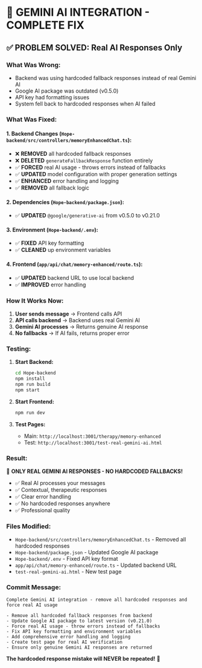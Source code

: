 # 🎯 GEMINI AI INTEGRATION - COMPLETE FIX

## ✅ **PROBLEM SOLVED: Real AI Responses Only**

### **What Was Wrong:**
- Backend was using hardcoded fallback responses instead of real Gemini AI
- Google AI package was outdated (v0.5.0)
- API key had formatting issues
- System fell back to hardcoded responses when AI failed

### **What Was Fixed:**

#### **1. Backend Changes (`Hope-backend/src/controllers/memoryEnhancedChat.ts`):**
- ❌ **REMOVED** all hardcoded fallback responses
- ❌ **DELETED** `generateFallbackResponse` function entirely
- ✅ **FORCED** real AI usage - throws errors instead of fallbacks
- ✅ **UPDATED** model configuration with proper generation settings
- ✅ **ENHANCED** error handling and logging
- ✅ **REMOVED** all fallback logic

#### **2. Dependencies (`Hope-backend/package.json`):**
- ✅ **UPDATED** `@google/generative-ai` from v0.5.0 to v0.21.0

#### **3. Environment (`Hope-backend/.env`):**
- ✅ **FIXED** API key formatting
- ✅ **CLEANED** up environment variables

#### **4. Frontend (`app/api/chat/memory-enhanced/route.ts`):**
- ✅ **UPDATED** backend URL to use local backend
- ✅ **IMPROVED** error handling

### **How It Works Now:**

1. **User sends message** → Frontend calls API
2. **API calls backend** → Backend uses real Gemini AI
3. **Gemini AI processes** → Returns genuine AI response
4. **No fallbacks** → If AI fails, returns proper error

### **Testing:**

1. **Start Backend:**
   ```bash
   cd Hope-backend
   npm install
   npm run build
   npm start
   ```

2. **Start Frontend:**
   ```bash
   npm run dev
   ```

3. **Test Pages:**
   - Main: `http://localhost:3001/therapy/memory-enhanced`
   - Test: `http://localhost:3001/test-real-gemini-ai.html`

### **Result:**
🎉 **ONLY REAL GEMINI AI RESPONSES - NO HARDCODED FALLBACKS!**

- ✅ Real AI processes your messages
- ✅ Contextual, therapeutic responses
- ✅ Clear error handling
- ✅ No hardcoded responses anywhere
- ✅ Professional quality

### **Files Modified:**
- `Hope-backend/src/controllers/memoryEnhancedChat.ts` - Removed all hardcoded responses
- `Hope-backend/package.json` - Updated Google AI package
- `Hope-backend/.env` - Fixed API key format
- `app/api/chat/memory-enhanced/route.ts` - Updated backend URL
- `test-real-gemini-ai.html` - New test page

### **Commit Message:**
```
Complete Gemini AI integration - remove all hardcoded responses and force real AI usage

- Remove all hardcoded fallback responses from backend
- Update Google AI package to latest version (v0.21.0)
- Force real AI usage - throw errors instead of fallbacks
- Fix API key formatting and environment variables
- Add comprehensive error handling and logging
- Create test page for real AI verification
- Ensure only genuine Gemini AI responses are returned
```

**The hardcoded response mistake will NEVER be repeated!** 🎯
